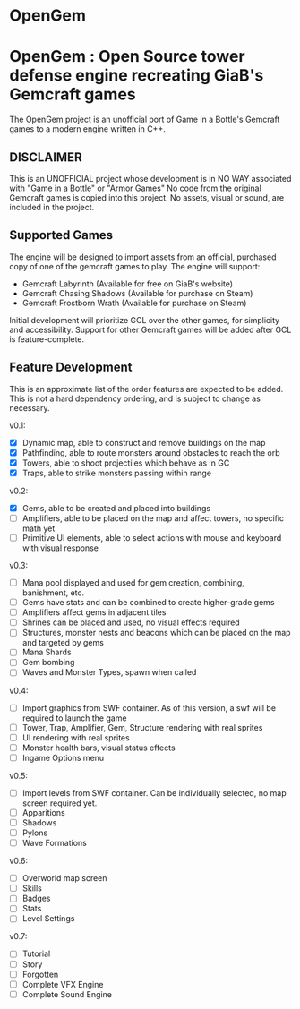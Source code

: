 # OpenGem

OpenGem : Open Source tower defense engine recreating GiaB's Gemcraft games
=====

The OpenGem project is an unofficial port of Game in a Bottle's Gemcraft games to a modern engine written in C++.

## DISCLAIMER
This is an UNOFFICIAL project whose development is in NO WAY associated with "Game in a Bottle" or "Armor Games"
No code from the original Gemcraft games is copied into this project.
No assets, visual or sound, are included in the project.

## Supported Games
The engine will be designed to import assets from an official, purchased copy of one of the gemcraft games to play.
The engine will support:
 * Gemcraft Labyrinth (Available for free on GiaB's website)
 * Gemcraft Chasing Shadows (Available for purchase on Steam)
 * Gemcraft Frostborn Wrath (Available for purchase on Steam)

Initial development will prioritize GCL over the other games, for simplicity and accessibility.
Support for other Gemcraft games will be added after GCL is feature-complete.

## Feature Development

This is an approximate list of the order features are expected to be added.
This is not a hard dependency ordering, and is subject to change as necessary.

v0.1:
- [x] Dynamic map, able to construct and remove buildings on the map
- [x] Pathfinding, able to route monsters around obstacles to reach the orb
- [x] Towers, able to shoot projectiles which behave as in GC
- [x] Traps, able to strike monsters passing within range

v0.2:
- [x] Gems, able to be created and placed into buildings
- [ ] Amplifiers, able to be placed on the map and affect towers, no specific math yet
- [ ] Primitive UI elements, able to select actions with mouse and keyboard with visual response

v0.3:
- [ ] Mana pool displayed and used for gem creation, combining, banishment, etc.
- [ ] Gems have stats and can be combined to create higher-grade gems
- [ ] Amplifiers affect gems in adjacent tiles
- [ ] Shrines can be placed and used, no visual effects required
- [ ] Structures, monster nests and beacons which can be placed on the map and targeted by gems
- [ ] Mana Shards
- [ ] Gem bombing
- [ ] Waves and Monster Types, spawn when called

v0.4:
- [ ] Import graphics from SWF container. As of this version, a swf will be required to launch the game
- [ ] Tower, Trap, Amplifier, Gem, Structure rendering with real sprites
- [ ] UI rendering with real sprites
- [ ] Monster health bars, visual status effects
- [ ] Ingame Options menu

v0.5:
- [ ] Import levels from SWF container. Can be individually selected, no map screen required yet.
- [ ] Apparitions
- [ ] Shadows
- [ ] Pylons
- [ ] Wave Formations

v0.6:
- [ ] Overworld map screen
- [ ] Skills
- [ ] Badges
- [ ] Stats
- [ ] Level Settings

v0.7:
- [ ] Tutorial
- [ ] Story
- [ ] Forgotten
- [ ] Complete VFX Engine
- [ ] Complete Sound Engine
